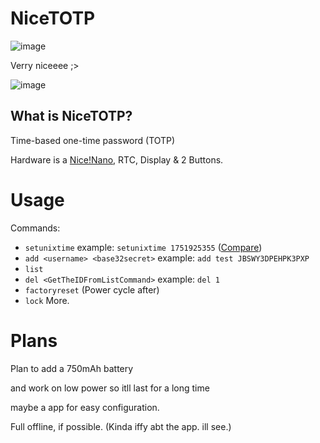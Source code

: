 # NiceTOTP
![image](https://github.com/user-attachments/assets/dd198143-42ab-411d-8e02-c3c05d778843)

Verry niceeee ;>

![image](https://github.com/user-attachments/assets/2a587c2c-2204-4d0f-a228-304c081875aa)

## What is NiceTOTP?
Time-based one-time password (TOTP)

Hardware is a [Nice!Nano](https://s.click.aliexpress.com/e/_omlmCuu), RTC, Display & 2 Buttons.

# Usage
Commands:
- `setunixtime` example: `setunixtime 1751925355` ([Compare](https://totp.danhersam.com/?secret=JBSWY3DPEHPK3PXP))
- `add <username> <base32secret>` example: `add test JBSWY3DPEHPK3PXP`
- `list`
- `del <GetTheIDFromListCommand>` example: `del 1`
- `factoryreset` (Power cycle after)
- `lock`
More.



# Plans
Plan to add a 750mAh battery

and work on low power so itll last for a long time

maybe a app for easy configuration.

Full offline, if possible. (Kinda iffy abt the app. ill see.)
